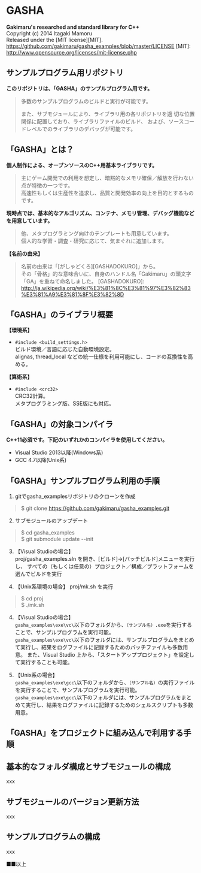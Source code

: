 GASHA
====
**Gakimaru's researched and standard library for C++**  
Copyright (c) 2014 Itagaki Mamoru  
Released under the [MIT license][MIT].
<https://github.com/gakimaru/gasha_examples/blob/master/LICENSE>
[MIT]: http://www.opensource.org/licenses/mit-license.php

サンプルプログラム用リポジトリ
---
**このリポジトリは、「GASHA」のサンプルプログラム用です。**
> 多数のサンプルプログラムのビルドと実行が可能です。  
> 
> また、サブモジュールにより、ライブラリ用の各リポジトリを適
> 切な位置関係に配置しており、ライブラリファイルのビルド、
> および、ソースコードレベルでのライブラリのデバッグが可能です。

「GASHA」とは？
---
**個人制作による、オープンソースのC++用基本ライブラリです。**  
> 主にゲーム開発での利用を想定し、暗黙的なメモリ確保／解放を行わない点が特徴の一つです。  
> 高速性もしくは生産性を追求し、品質と開発効率の向上を目的とするものです。  

**現時点では、基本的なアルゴリズム、コンテナ、メモリ管理、デバッグ機能などを用意しています。**  
> 他、メタプログラミング向けのテンプレートも用意しています。  
> 個人的な学習・調査・研究に応じて、気まぐれに追加します。  

**【名前の由来】**  
> 名前の由来は「[がしゃどくろ][GASHADOKURO]」から。  
> その「骨格」的な意味合いに、自身のハンドル名「Gakimaru」の頭文字「GA」を重ねて命名しました。
[GASHADOKURO]: http://ja.wikipedia.org/wiki/%E3%81%8C%E3%81%97%E3%82%83%E3%81%A9%E3%81%8F%E3%82%8D

「GASHA」のライブラリ概要
---
**【環境系】**  
* `#include <build_settings.h>`  
    ビルド環境／言語に応じた自動環境設定。  
    alignas, thread_local などの統一仕様を利用可能にし、コードの互換性を高める。

**【算術系】**  
* `#include <crc32>`  
    CRC32計算。  
    メタプログラミング版、SSE版にも対応。

「GASHA」の対象コンパイラ
---
**C++11必須です。下記のいずれかのコンパイラを使用してください。**  
* Visual Studio 2013以降(Windows系)  
* GCC 4.7以降(Unix系)  

「GASHA」サンプルプログラム利用の手順
---
1. gitでgasha_examplesリポジトリのクローンを作成  
> $ git clone https://github.com/gakimaru/gasha_examples.git

2. サブモジュールのアップデート  
> $ cd gasha_examples  
> $ git submodule update --init  

3. 【Visual Studioの場合】  
proj/gasha_examples.sln を開き、[ビルド]→[バッチビルド]メニューを実行し、
すべての（もしくは任意の）プロジェクト／構成／プラットフォームを選んでビルドを実行

3. 【Unix系環境の場合】
proj/mk.sh を実行
> $ cd proj  
> $ ./mk.sh  

4. 【Visual Studioの場合】  
`gasha_examples\exe\vc\`以下のフォルダから、`（サンプル名）.exe`を実行することで、サンプルプログラムを実行可能。  
`gasha_examples\exe\vc\`以下のフォルダには、サンプルプログラムをまとめて実行し、結果をログファイルに記録するためのバッチファイルも多数用意。
また、Visual Studio 上から、「スタートアッププロジェクト」を設定して実行することも可能。

4. 【Unix系の場合】  
`gasha_examples\exe\gcc\`以下のフォルダから、`（サンプル名）`の実行ファイルを実行することで、サンプルプログラムを実行可能。  
`gasha_examples\exe\gcc\`以下のフォルダには、サンプルプログラムをまとめて実行し、結果をログファイルに記録するためのシェルスクリプトも多数用意。

「GASHA」をプロジェクトに組み込んで利用する手順
---

基本的なフォルダ構成とサブモジュールの構成
---
xxx

サブモジュールのバージョン更新方法
---
xxx

サンプルプログラムの構成
---
xxx

■■以上
